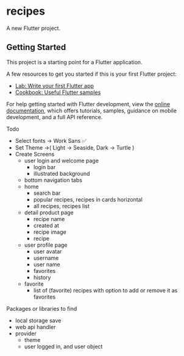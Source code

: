 # recipes

A new Flutter project.

## Getting Started

This project is a starting point for a Flutter application.

A few resources to get you started if this is your first Flutter project:

- [Lab: Write your first Flutter app](https://docs.flutter.dev/get-started/codelab)
- [Cookbook: Useful Flutter samples](https://docs.flutter.dev/cookbook)

For help getting started with Flutter development, view the
[online documentation](https://docs.flutter.dev/), which offers tutorials,
samples, guidance on mobile development, and a full API reference.

Todo

- Select fonts -> Work Sans ✅
- Set Theme ->( Light -> Seaside, Dark -> Turtle )
- Create Screens
  - user login and welcome page
    - login bar
    - illustrated background
  - bottom navigation tabs
  - home
    - search bar
    - popular recipes, recipes in cards horizontal
    - all recipes, recipes list
  - detail product page
    - recipe name
    - created at
    - recipe image
    - recipe
  - user profile page
    - user avatar
    - username
    - user name
    - favorites
    - history
  - favorite
    - list of (favorite) recipes with option to add or remove it as favorites

Packages or libraries to find

- local storage save
- web api handler
- provider
    - theme
    - user logged in, and user object


